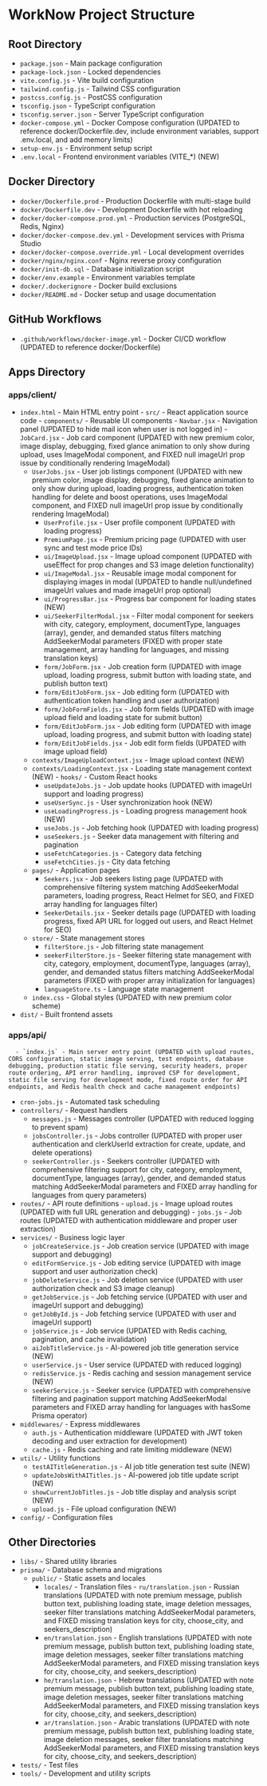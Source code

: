 # WorkNow Project Structure

## Root Directory
- `package.json` - Main package configuration
- `package-lock.json` - Locked dependencies
- `vite.config.js` - Vite build configuration
- `tailwind.config.js` - Tailwind CSS configuration
- `postcss.config.js` - PostCSS configuration
- `tsconfig.json` - TypeScript configuration
- `tsconfig.server.json` - Server TypeScript configuration
- `docker-compose.yml` - Docker Compose configuration (UPDATED to reference docker/Dockerfile.dev, include environment variables, support .env.local, and add memory limits)
- `setup-env.js` - Environment setup script
- `.env.local` - Frontend environment variables (VITE_*) (NEW)

## Docker Directory
- `docker/Dockerfile.prod` - Production Dockerfile with multi-stage build
- `docker/Dockerfile.dev` - Development Dockerfile with hot reloading
- `docker/docker-compose.prod.yml` - Production services (PostgreSQL, Redis, Nginx)
- `docker/docker-compose.dev.yml` - Development services with Prisma Studio
- `docker/docker-compose.override.yml` - Local development overrides
- `docker/nginx/nginx.conf` - Nginx reverse proxy configuration
- `docker/init-db.sql` - Database initialization script
- `docker/env.example` - Environment variables template
- `docker/.dockerignore` - Docker build exclusions
- `docker/README.md` - Docker setup and usage documentation

## GitHub Workflows
- `.github/workflows/docker-image.yml` - Docker CI/CD workflow (UPDATED to reference docker/Dockerfile)

## Apps Directory
### apps/client/
- `index.html` - Main HTML entry point
      - `src/` - React application source code
      - `components/` - Reusable UI components
          - `Navbar.jsx` - Navigation panel (UPDATED to hide mail icon when user is not logged in)
          - `JobCard.jsx` - Job card component (UPDATED with new premium color, image display, debugging, fixed glance animation to only show during upload, uses ImageModal component, and FIXED null imageUrl prop issue by conditionally rendering ImageModal)
    - `UserJobs.jsx` - User job listings component (UPDATED with new premium color, image display, debugging, fixed glance animation to only show during upload, loading progress, authentication token handling for delete and boost operations, uses ImageModal component, and FIXED null imageUrl prop issue by conditionally rendering ImageModal)
      - `UserProfile.jsx` - User profile component (UPDATED with loading progress)
      - `PremiumPage.jsx` - Premium pricing page (UPDATED with user sync and test mode price IDs)
      - `ui/ImageUpload.jsx` - Image upload component (UPDATED with useEffect for prop changes and S3 image deletion functionality)
      - `ui/ImageModal.jsx` - Reusable image modal component for displaying images in modal (UPDATED to handle null/undefined imageUrl values and made imageUrl prop optional)
      - `ui/ProgressBar.jsx` - Progress bar component for loading states (NEW)
      - `ui/SeekerFilterModal.jsx` - Filter modal component for seekers with city, category, employment, documentType, languages (array), gender, and demanded status filters matching AddSeekerModal parameters (FIXED with proper state management, array handling for languages, and missing translation keys)
      - `form/JobForm.jsx` - Job creation form (UPDATED with image upload, loading progress, submit button with loading state, and publish button text)
      - `form/EditJobForm.jsx` - Job editing form (UPDATED with authentication token handling and user authorization)
      - `form/JobFormFields.jsx` - Job form fields (UPDATED with image upload field and loading state for submit button)
      - `form/EditJobForm.jsx` - Job editing form (UPDATED with image upload, loading progress, and submit button with loading state)
      - `form/EditJobFields.jsx` - Job edit form fields (UPDATED with image upload field)
    - `contexts/ImageUploadContext.jsx` - Image upload context (NEW)
    - `contexts/LoadingContext.jsx` - Loading state management context (NEW)
          - `hooks/` - Custom React hooks
        - `useUpdateJobs.js` - Job update hooks (UPDATED with imageUrl support and loading progress)
        - `useUserSync.js` - User synchronization hook (NEW)
        - `useLoadingProgress.js` - Loading progress management hook (NEW)
        - `useJobs.js` - Job fetching hook (UPDATED with loading progress)
        - `useSeekers.js` - Seeker data management with filtering and pagination
        - `useFetchCategories.js` - Category data fetching
        - `useFetchCities.js` - City data fetching
    - `pages/` - Application pages
      - `Seekers.jsx` - Job seekers listing page (UPDATED with comprehensive filtering system matching AddSeekerModal parameters, loading progress, React Helmet for SEO, and FIXED array handling for languages filter)
      - `SeekerDetails.jsx` - Seeker details page (UPDATED with loading progress, fixed API URL for logged out users, and React Helmet for SEO)
    - `store/` - State management stores
      - `filterStore.js` - Job filtering state management
      - `seekerFilterStore.js` - Seeker filtering state management with city, category, employment, documentType, languages (array), gender, and demanded status filters matching AddSeekerModal parameters (FIXED with proper array initialization for languages)
      - `languageStore.ts` - Language state management
    - `index.css` - Global styles (UPDATED with new premium color scheme)
- `dist/` - Built frontend assets

### apps/api/
      - `index.js` - Main server entry point (UPDATED with upload routes, CORS configuration, static image serving, test endpoints, database debugging, production static file serving, security headers, proper route ordering, API error handling, improved CSP for development, static file serving for development mode, fixed route order for API endpoints, and Redis health check and cache management endpoints)
- `cron-jobs.js` - Automated task scheduling
- `controllers/` - Request handlers
  - `messages.js` - Messages controller (UPDATED with reduced logging to prevent spam)
  - `jobsController.js` - Jobs controller (UPDATED with proper user authentication and clerkUserId extraction for create, update, and delete operations)
  - `seekerController.js` - Seekers controller (UPDATED with comprehensive filtering support for city, category, employment, documentType, languages (array), gender, and demanded status matching AddSeekerModal parameters and FIXED array handling for languages from query parameters)
- `routes/` - API route definitions
        - `upload.js` - Image upload routes (UPDATED with full URL generation and debugging)
        - `jobs.js` - Job routes (UPDATED with authentication middleware and proper user extraction)
- `services/` - Business logic layer
  - `jobCreateService.js` - Job creation service (UPDATED with image support and debugging)
  - `editFormService.js` - Job editing service (UPDATED with image support and user authorization check)
  - `jobDeleteService.js` - Job deletion service (UPDATED with user authorization check and S3 image cleanup)
  - `getJobService.js` - Job fetching service (UPDATED with user and imageUrl support and debugging)
  - `getJobById.js` - Job fetching service (UPDATED with user and imageUrl support)
  - `jobService.js` - Job service (UPDATED with Redis caching, pagination, and cache invalidation)
  - `aiJobTitleService.js` - AI-powered job title generation service (NEW)
  - `userService.js` - User service (UPDATED with reduced logging)
  - `redisService.js` - Redis caching and session management service (NEW)
  - `seekerService.js` - Seeker service (UPDATED with comprehensive filtering and pagination support matching AddSeekerModal parameters and FIXED array handling for languages with hasSome Prisma operator)
- `middlewares/` - Express middlewares
  - `auth.js` - Authentication middleware (UPDATED with JWT token decoding and user extraction for development)
  - `cache.js` - Redis caching and rate limiting middleware (NEW)
- `utils/` - Utility functions
  - `testAITitleGeneration.js` - AI job title generation test suite (NEW)
  - `updateJobsWithAITitles.js` - AI-powered job title update script (NEW)
  - `showCurrentJobTitles.js` - Job title display and analysis script (NEW)
  - `upload.js` - File upload configuration (NEW)
- `config/` - Configuration files

## Other Directories
- `libs/` - Shared utility libraries
- `prisma/` - Database schema and migrations
  - `public/` - Static assets and locales
    - `locales/` - Translation files
          - `ru/translation.json` - Russian translations (UPDATED with note premium message, publish button text, publishing loading state, image deletion messages, seeker filter translations matching AddSeekerModal parameters, and FIXED missing translation keys for city, choose_city, and seekers_description)
    - `en/translation.json` - English translations (UPDATED with note premium message, publish button text, publishing loading state, image deletion messages, seeker filter translations matching AddSeekerModal parameters, and FIXED missing translation keys for city, choose_city, and seekers_description)
    - `he/translation.json` - Hebrew translations (UPDATED with note premium message, publish button text, publishing loading state, image deletion messages, seeker filter translations matching AddSeekerModal parameters, and FIXED missing translation keys for city, choose_city, and seekers_description)
    - `ar/translation.json` - Arabic translations (UPDATED with note premium message, publish button text, publishing loading state, image deletion messages, seeker filter translations matching AddSeekerModal parameters, and FIXED missing translation keys for city, choose_city, and seekers_description)
- `tests/` - Test files
- `tools/` - Development and utility scripts 